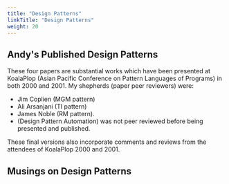 ```yaml
---
title: "Design Patterns"
linkTitle: "Design Patterns"
weight: 20
---
```


## Andy's Published Design Patterns


These four papers are substantial works which have been presented at KoalaPlop (Asian Pacific Conference on Pattern Languages of Programs) in both 2000 and 2001.  My shepherds (paper peer reviewers) were:

- Jim Coplien (MGM pattern)
- Ali Arsanjani (TI pattern)
- James Noble (RM pattern).  
- (Design Pattern Automation) was not peer reviewed before being presented and published.

These final versions also incorporate comments and reviews from the attendees of KoalaPlop 2000 and 2001.

<!--

# OLD FRONT PAGE

**My Design Patterns**
----------------------

### [Relationship Manager Pattern](/index.php/design_patterns/relationship_manager/)

A central mediating class which records all the one-to-one, one-to-many and many-to-many relationships between a group of selected classes. Classes that use a Relationship Manager to implement their…

### [Model Gui Mediator Pattern](/index.php/design_patterns/model_gui_mediator_pattern/)

The MGM pattern is a variation of MVC (model view controller) or MVP (Model View Presenter) but takes into account the use of modern off the shelf GUI controls. A MGM object displays a portion of a…

### [Transformation Interface Pattern](/index.php/design_patterns/transformation_interface_pattern/)

The Transformation Interface is both a design pattern and an architectural pattern. It describes an interface or layer, which offers services to transform an object into another format and back agai…

### [Design Pattern Automation](/index.php/design_patterns/pattern_automation/)

As design patterns become more mainstream, various IDE's (Integrated Development Environments) and UML modelling software environments have begun to introduce support for design patterns. For example,…

-->

## Musings on Design Patterns

